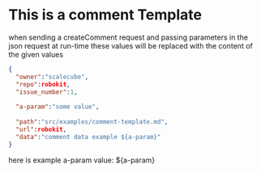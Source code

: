 # This is a comment Template

when sending a createComment request and passing parameters in the json request at run-time these values will be replaced with the content of the given values

```json
{
  "owner":"scalecube",
  "repo":robokit,
  "issue_number":1,
  
  "a-param":"some value",
  
  "path":"src/examples/comment-template.md",
  "url":robokit,
  "data":"comment data example ${a-param}"
}

```
here is example a-param value: ${a-param} 


